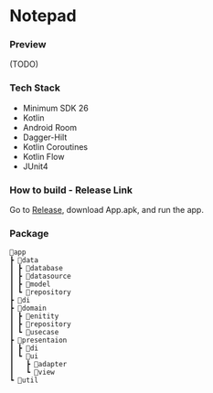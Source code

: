 # Notepad

### Preview
(TODO)


### Tech Stack

- Minimum SDK 26
- Kotlin
- Android Room
- Dagger-Hilt
- Kotlin Coroutines
- Kotlin Flow
- JUnit4


### How to build - Release Link
Go to [Release](https://github.com/hansh0101/Notepad/releases), download App.apk, and run the app.


### Package

```
📂app
┣ 📂data
┃ ┣ 📂database
┃ ┣ 📂datasource
┃ ┣ 📂model
┃ ┗ 📂repository
┣ 📂di
┣ 📂domain
┃ ┣ 📂enitity
┃ ┣ 📂repository
┃ ┗ 📂usecase
┣ 📂presentaion
┃ ┣ 📂di
┃ ┗ 📂ui
┃   ┣ 📂adapter
┃   ┗ 📂view
┗ 📂util
```
